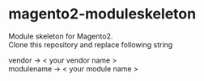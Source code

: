 # magento2-moduleskeleton

Module skeleton for Magento2. <br />
Clone this repository and replace following string

vendor -> < your vendor name > <br />
modulename -> < your module name >

